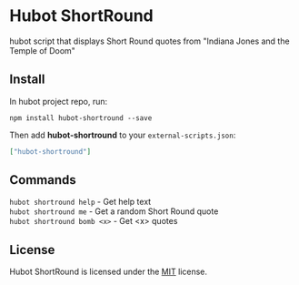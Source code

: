 
Hubot ShortRound
============

hubot script that displays Short Round quotes from "Indiana Jones and the Temple of Doom"


Install
-------

In hubot project repo, run:

`npm install hubot-shortround --save`

Then add **hubot-shortround** to your `external-scripts.json`:

```json
["hubot-shortround"]
```

Commands
--------

`hubot shortround help` - Get help text  
`hubot shortround me` - Get a random Short Round quote  
`hubot shortround bomb <x>` - Get \<x\> quotes


License
-------

Hubot ShortRound is licensed under the [MIT][mit] license.



[mit]: http://opensource.org/licenses/mit-license.php
